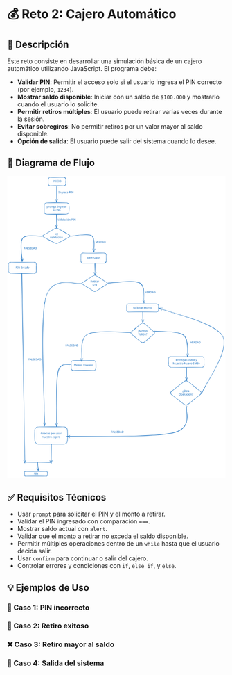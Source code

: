 # 💰 Reto 2: Cajero Automático

## 🧾 Descripción

Este reto consiste en desarrollar una simulación básica de un cajero automático utilizando JavaScript. El programa debe:

- **Validar PIN**: Permitir el acceso solo si el usuario ingresa el PIN correcto (por ejemplo, `1234`).
- **Mostrar saldo disponible**: Iniciar con un saldo de `$100.000` y mostrarlo cuando el usuario lo solicite.
- **Permitir retiros múltiples**: El usuario puede retirar varias veces durante la sesión.
- **Evitar sobregiros**: No permitir retiros por un valor mayor al saldo disponible.
- **Opción de salida**: El usuario puede salir del sistema cuando lo desee.

## 🧩 Diagrama de Flujo

![Diagrama de flujo del Cajero Automático](./assets/diagrama-de-flujo-reto-2.svg)  

## ✅ Requisitos Técnicos

- Usar `prompt` para solicitar el PIN y el monto a retirar.
- Validar el PIN ingresado con comparación `===`.
- Mostrar saldo actual con `alert`.
- Validar que el monto a retirar no exceda el saldo disponible.
- Permitir múltiples operaciones dentro de un `while` hasta que el usuario decida salir.
- Usar `confirm` para continuar o salir del cajero.
- Controlar errores y condiciones con `if`, `else if`, y `else`.

## 💡 Ejemplos de Uso

### 🔐 Caso 1: PIN incorrecto
### 🏦 Caso 2: Retiro exitoso
### ❌ Caso 3: Retiro mayor al saldo
### 🚪 Caso 4: Salida del sistema
